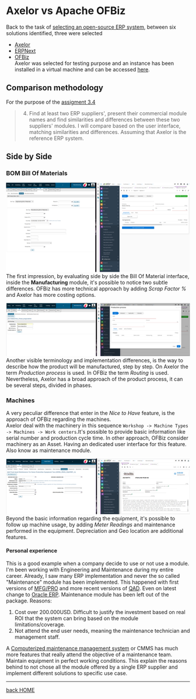 # Axelor vs Apache OFBiz
Back to the task of [selecting an open-source ERP system](https://code.33co.de/ehofmann/ERP-samk/issues/19), between six solutions identified, three were selected
- [Axelor](https://axelor.com/erp/)
- [ERPNext](https://erpnext.com/)
- [OFBiz](https://ofbiz.apache.org/)    
Axelor was selected for testing purpose and an instance has been installed in a virtual machine and can be accessed [here](https://erp.33co.de).    

## Comparison methodology
For the purpose of the [assigment 3.4](assigments/assigment3.md)
> 4. Find at least two ERP suppliers', present their commercial module names and find similarities and differences between these two suppliers' modules.
I will compare based on the user interface, matching similarities and differences. Assuming that Axelor is the reference ERP system.

## Side by Side
### BOM Bill Of Materials
![Bill of Materials](assigments/img/03-04-BOM.png)
The first impression, by evaluating side by side the Bill Of Material interface, inside the **Manufacturing** module, it's possible to notice two subtle differences. OFBiz has more technical approach by adding *Scrap Factor %* and Axelor has more costing options.

![routing](assigments/img/03-04-routing.png)
Another visible terminology and implementation differences, is the way to describe how the product will be manufactured, step by step. On Axelor the term *Production process* is used. In OFBiz the term *Routing* is used. Nevertheless, Axelor has a broad approach of the product process, it can be several steps, divided in phases.  

### Machines
A very peculiar difference that enter in the *Nice to Have* feature, is the approach of OFBiz regarding the machines.    
Axelor deal with the machinery in this sequence ```Workshop -> Machine Types -> Machines -> Work centers```.It's possible to provide basic information like serial number and production cycle time. In other approach, OFBiz consider machinery as an Asset. Having an dedicated user interface for this feature. Also know as maintenance module. 

![maintenance module](assigments/img/03-04-maint.png)
Beyond the basic information regarding the equipment, it's possible to follow up machine usage, by adding *Meter Readings* and maintenance performed in the equipment. Depreciation and Geo location are additional features.   

#### Personal experience 
This is a good example when a company decide to use or not use a module. I'm been working with Engineering and Maintenance during my entire career. Already, I saw many ERP implementation and never the so called "Maintenance" module has been implemented. This happened with first versions of [MFG/PRO](https://www.qad.com/mfgpro) and more recent versions of [QAD](https://www.qad.com/). Even on latest change to [Oracle ERP](https://www.oracle.com/scm/#rc30maint). Maintenance module has been left out of the package. Reasons:
1. Cost over 200.000USD. Difficult to justify the investment based on real ROI that the system can bring based on the module limitations/coverage.
2. Not attend the end user needs, meaning the maintenance technician and management staff.     

A [Computerized maintenance management system](https://www.ibm.com/topics/what-is-a-cmms) or CMMS has much more features that really attend the objective of a maintenance team. Maintain equipment in perfect working conditions. This explain the reasons behind to not chose all the module offered by a single ERP supplier and implement different solutions to specific use case.

---

[back HOME](https://code.33co.de/ehofmann/ERP-samk)